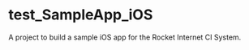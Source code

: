 # test_SampleApp_iOS
A project to build a sample iOS app for the Rocket Internet CI System.
 
 
 
  
    
 
  
